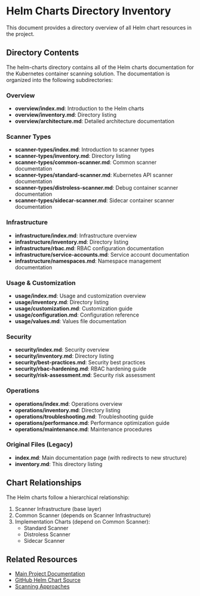 # Helm Charts Directory Inventory

This document provides a directory overview of all Helm chart resources in the project.

## Directory Contents

The helm-charts directory contains all of the Helm charts documentation for the Kubernetes container scanning solution. The documentation is organized into the following subdirectories:

### Overview

- **overview/index.md**: Introduction to the Helm charts
- **overview/inventory.md**: Directory listing
- **overview/architecture.md**: Detailed architecture documentation

### Scanner Types

- **scanner-types/index.md**: Introduction to scanner types
- **scanner-types/inventory.md**: Directory listing
- **scanner-types/common-scanner.md**: Common scanner documentation
- **scanner-types/standard-scanner.md**: Kubernetes API scanner documentation
- **scanner-types/distroless-scanner.md**: Debug container scanner documentation
- **scanner-types/sidecar-scanner.md**: Sidecar container scanner documentation

### Infrastructure

- **infrastructure/index.md**: Infrastructure overview
- **infrastructure/inventory.md**: Directory listing
- **infrastructure/rbac.md**: RBAC configuration documentation
- **infrastructure/service-accounts.md**: Service account documentation
- **infrastructure/namespaces.md**: Namespace management documentation

### Usage & Customization

- **usage/index.md**: Usage and customization overview
- **usage/inventory.md**: Directory listing
- **usage/customization.md**: Customization guide
- **usage/configuration.md**: Configuration reference
- **usage/values.md**: Values file documentation

### Security

- **security/index.md**: Security overview
- **security/inventory.md**: Directory listing
- **security/best-practices.md**: Security best practices
- **security/rbac-hardening.md**: RBAC hardening guide
- **security/risk-assessment.md**: Security risk assessment

### Operations

- **operations/index.md**: Operations overview
- **operations/inventory.md**: Directory listing
- **operations/troubleshooting.md**: Troubleshooting guide
- **operations/performance.md**: Performance optimization guide
- **operations/maintenance.md**: Maintenance procedures

### Original Files (Legacy)

- **index.md**: Main documentation page (with redirects to new structure)
- **inventory.md**: This directory listing

## Chart Relationships

The Helm charts follow a hierarchical relationship:

1. Scanner Infrastructure (base layer)
2. Common Scanner (depends on Scanner Infrastructure)
3. Implementation Charts (depend on Common Scanner):
   - Standard Scanner
   - Distroless Scanner
   - Sidecar Scanner

## Related Resources

- [Main Project Documentation](../index.md)
- [GitHub Helm Chart Source](https://github.com/mitre/kube-cinc-secure-scanner/tree/main/helm-charts)
- [Scanning Approaches](../approaches/index.md)
